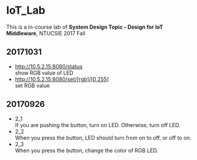 # IoT_Lab
This is a in-course lab of **System Design Topic - Design for IoT Middleware**, NTUCSIE 2017 Fall 

## 20171031
* http://10.5.2.15:8080/status  
show RGB value of LED  
* http://10.5.2.15:8080/set/[rgb]/[0,255]  
set RGB value  

## 20170926
*  2_1  
If you are pushing the button, turn on LED. Otherwise, turn off LED.
*  2_2  
When you press the button, LED should turn from on to off, or off to on.
*  2_3  
When you press the button, change the color of RGB LED.
